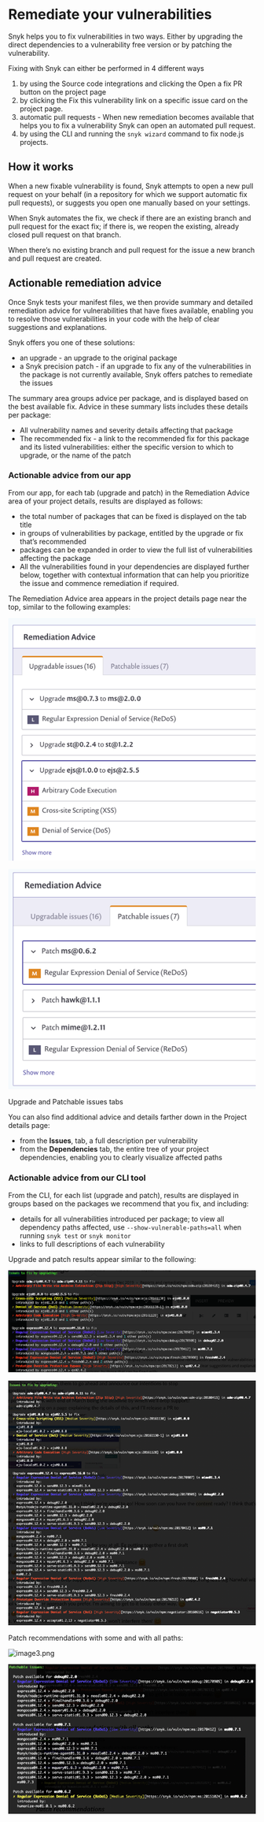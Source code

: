# Remediate your vulnerabilities

Snyk helps you to fix vulnerabilities in two ways. Either by upgrading the direct dependencies to a vulnerability free version or by patching the vulnerability.

Fixing with Snyk can either be performed in 4 different ways

1. by using the Source code integrations and clicking the Open a fix PR button on the project page
2. by clicking the Fix this vulnerability link on a specific issue card on the project page.
3. automatic pull requests - When new remediation becomes available that helps you to fix a vulnerability Snyk can open an automated pull request.
4. by using the CLI and running the `snyk wizard` command to fix node.js projects.

## How it works

When a new fixable vulnerability is found, Snyk attempts to open a new pull request on your behalf \(in a repository for which we support automatic fix pull requests\), or suggests you open one manually based on your settings.

When Snyk automates the fix, we check if there are an existing branch and pull request for the exact fix; if there is, we reopen the existing, already closed pull request on that branch.

When there’s no existing branch and pull request for the issue a new branch and pull request are created.

## Actionable remediation advice

Once Snyk tests your manifest files, we then provide summary and detailed remediation advice for vulnerabilities that have fixes available, enabling you to resolve those vulnerabilities in your code with the help of clear suggestions and explanations.

Snyk offers you one of these solutions:

* an upgrade - an upgrade to the original package
* a Snyk precision patch - if an upgrade to fix any of the vulnerabilities in the package is not currently available, Snyk offers patches to remediate the issues

The summary area groups advice per package, and is displayed based on the best available fix. Advice in these summary lists includes these details per package:

* All vulnerability names and severity details affecting that package
* The recommended fix - a link to the recommended fix for this package and its listed vulnerabilities: either the specific version to which to upgrade, or the name of the patch

### Actionable advice from our app

From our app, for each tab \(upgrade and patch\) in the Remediation Advice area of your project details, results are displayed as follows:

* the total number of packages that can be fixed is displayed on the tab title
* in groups of vulnerabilities by package, entitled by the upgrade or fix that’s recommended
* packages can be expanded in order to view the full list of vulnerabilities affecting the package
* All the vulnerabilities found in your dependencies are displayed further below, together with contextual information that can help you prioritize the issue and commence remediation if required.

The Remediation Advice area appears in the project details page near the top, similar to the following examples:

![](../../.gitbook/assets/image%20%2813%29.png)

![](../../.gitbook/assets/image%20%2816%29.png)

Upgrade and Patchable issues tabs

You can also find additional advice and details farther down in the Project details page:

* from the **Issues**, tab, a full description per vulnerability
* from the **Dependencies** tab, the entire tree of your project dependencies, enabling you to clearly visualize affected paths

### Actionable advice from our CLI tool

From the CLI, for each list \(upgrade and patch\), results are displayed in groups based on the packages we recommend that you fix, and including:

* details for all vulnerabilities introduced per package; to view all dependency paths affected, use `--show-vulnerable-paths=all` when running `snyk test` or `snyk monitor`
* links to full descriptions of each vulnerability

Upgrade and patch results appear similar to the following:

![](../../.gitbook/assets/image%20%2817%29.png)

![](../../.gitbook/assets/image%20%2849%29.png)

Patch recommendations with some and with all paths:

![image3.png](https://support.snyk.io/hc/article_attachments/360006949057/uuid-1afca091-a9a5-d42c-40b6-f48aa0e72584-en.png)

![](../../.gitbook/assets/image%20%283%29.png)

